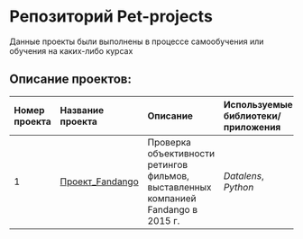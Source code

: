 # Репозиторий Pet-projects

Данные проекты были выполнены в процессе самообучения или обучения на каких-либо курсах

## Описание проектов:
| Номер проекта    | Название проекта     | Описание | Используемые библиотеки/приложения |                                                  
| :--------------- | :------------------- | :------- | :---------------------- |
| 1                | [Проект_Fandango](https://github.com/VeraNovich/Pet-projects/tree/main/Fandango)| Проверка объективности ретингов фильмов, выставленных компанией Fandango в 2015 г. | *Datalens*, *Python* |

